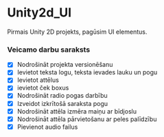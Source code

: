 # Unity2d_UI
Pirmais Unity 2D projekts, pagūsim UI elementus.
### Veicamo darbu saraksts
- [x] Nodrošināt projekta versionēšanu
- [x] Ievietot teksta logu, teksta ievades lauku un pogu
- [x] Ievietot attēlus
- [x] ievietot ček boxus
- [x] Nodrošināt radio pogas darbību
- [x] Izveidot izkrītošā saraksta pogu
- [x] Nodrošināt attēla izmēra maiņu ar bīdjoslu
- [x] Nodrošināt attēla pārvietošanu ar peles palīdzību
- [x] Pievienot audio failus
